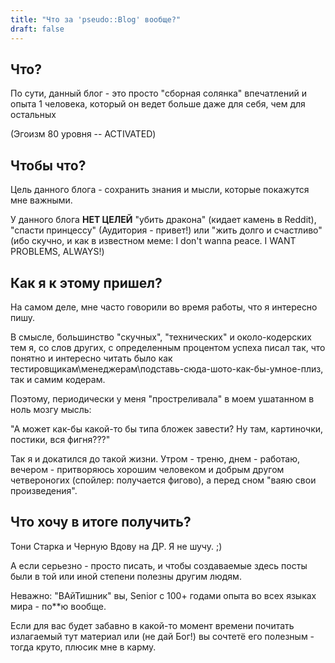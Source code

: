 ```yaml
---
title: "Что за 'pseudo::Blog' вообще?"
draft: false
---
```


## Что?

По сути, данный блог - это просто "сборная солянка" впечатлений и опыта
1 человека, который он ведет больше даже для себя, чем для остальных

(Эгоизм 80 уровня -- ACTIVATED)

## Чтобы что?

Цель данного блога - сохранить знания и мысли, которые покажутся мне важными.

У данного блога **НЕТ ЦЕЛЕЙ** "убить дракона" (кидает камень в Reddit),
"спасти принцессу" (Аудитория - привет!) или "жить долго и счастливо"
(ибо скучно, и как в известном меме: I don't wanna peace. I WANT PROBLEMS, ALWAYS!)

## Как я к этому пришел?

На самом деле, мне часто говорили во время работы, что я интересно пишу.

В смысле, большинство "скучных", "технических" и около-кодерских тем я, со слов других,
с определенным процентом успеха писал так,
что понятно и интересно читать было как
тестировщикам\менеджерам\подставь-сюда-шото-как-бы-умное-плиз,
так и самим кодерам.

Поэтому, периодически у меня "простреливала" в моем ушатанном в ноль мозгу мысль:

"А может как-бы какой-то бы типа бложек завести? Ну там, картиночки, постики, вся фигня???"

Так я и докатился до такой жизни. Утром - треню, днем - работаю,
вечером - притворяюсь хорошим человеком и добрым другом четвероногих
(спойлер: получается фигово), а перед сном "ваяю свои произведения".

## Что хочу в итоге получить?

Тони Старка и Черную Вдову на ДР. Я не шучу. ;)

А если серьезно - просто писать, и чтобы создаваемые здесь посты были
в той или иной степени полезны другим людям.

Неважно: "ВАйТишник" вы, Senior с 100+ годами опыта во всех языках мира - по\*\*ю вообще.

Если для вас будет забавно в какой-то момент времени почитать излагаемый тут материал
или (не дай Бог!) вы сочтетё его полезным - тогда круто, плюсик мне в карму.
